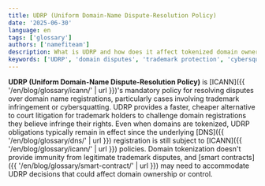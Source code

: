 ```yaml
---
title: UDRP (Uniform Domain-Name Dispute-Resolution Policy)
date: '2025-06-30'
language: en
tags: ['glossary']
authors: ['namefiteam']
description: What is UDRP and how does it affect tokenized domain ownership?
keywords: ['UDRP', 'domain disputes', 'trademark protection', 'cybersquatting', 'legal framework']
---
```


**UDRP (Uniform Domain-Name Dispute-Resolution Policy)** is [ICANN]({{ '/en/blog/glossary/icann/' | url }})'s mandatory policy for resolving disputes over domain name registrations, particularly cases involving trademark infringement or cybersquatting. UDRP provides a faster, cheaper alternative to court litigation for trademark holders to challenge domain registrations they believe infringe their rights. Even when domains are tokenized, UDRP obligations typically remain in effect since the underlying [DNS]({{ '/en/blog/glossary/dns/' | url }}) registration is still subject to [ICANN]({{ '/en/blog/glossary/icann/' | url }}) policies. Domain tokenization doesn't provide immunity from legitimate trademark disputes, and [smart contracts]({{ '/en/blog/glossary/smart-contract/' | url }}) may need to accommodate UDRP decisions that could affect domain ownership or control.
